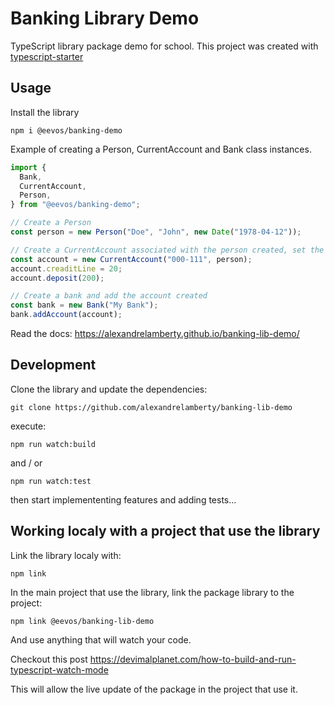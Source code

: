 # Banking Library Demo

TypeScript library package demo for school. This project was created with [typescript-starter](https://github.com/bitjson/typescript-starter)

## Usage

Install the library

```shell
npm i @eevos/banking-demo
```

Example of creating a Person, CurrentAccount and Bank class instances.

```ts
import {
  Bank,
  CurrentAccount,
  Person,
} from "@eevos/banking-demo";

// Create a Person
const person = new Person("Doe", "John", new Date("1978-04-12"));

// Create a CurrentAccount associated with the person created, set the credit line and make a deposit
const account = new CurrentAccount("000-111", person);
account.creaditLine = 20;
account.deposit(200);

// Create a bank and add the account created
const bank = new Bank("My Bank");
bank.addAccount(account);
```

Read the docs: <https://alexandrelamberty.github.io/banking-lib-demo/>

## Development

Clone the library and update the dependencies:

```shell
git clone https://github.com/alexandrelamberty/banking-lib-demo 
```

execute:

```shell
npm run watch:build 
```

and / or

```shell
npm run watch:test 
```

then start implemententing features and adding tests...

## Working localy with a project that use the library

Link the library localy with:

```shell
npm link
```

In the main project that use the library, link the package library to the project:

```shell
npm link @eevos/banking-lib-demo
```

And use anything that will watch your code.

Checkout this post <https://devimalplanet.com/how-to-build-and-run-typescript-watch-mode>

This will allow the live update of the package in the project that use it.
